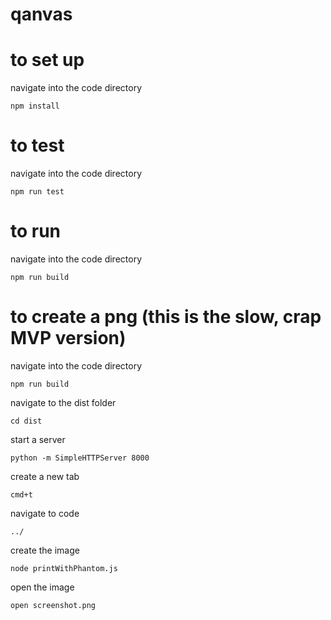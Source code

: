 qanvas
=========

to set up 
=========
navigate into the code directory
```
npm install
```

to test
=========
navigate into the code directory
```
npm run test
```

to run 
=========
navigate into the code directory
```
npm run build
```

to create a png (this is the slow, crap MVP version)
=========
navigate into the code directory
```
npm run build
```

navigate to the dist folder
```
cd dist
```

start a server

```
python -m SimpleHTTPServer 8000
```

create a new tab

```
cmd+t
```

navigate to code
```
../
```

create the image
```
node printWithPhantom.js
```

open the image
```
open screenshot.png
```
